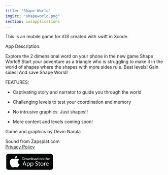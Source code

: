 ```yaml
---
title: "Shape World"
imgSrc: "shapeworld.png"
section: iosapplications
---
```

This is an mobile game for iOS created with swift in Xcode.

App Description:

Explore the 2 dimensional word on your phone in the new game Shape World!! Start your adventure as a triangle who is struggling to make it in the world of shapes where the shapes with more sides rule. Beat levels! Gain sides! And save Shape World!


FEATURES:

- Captivating story and narrator to guide you through the world

- Challenging levels to test your coordination and memory

- No intrusive graphics: Just shapes!!

- More content and levels coming soon!


Game and graphics by Devin Narula

Sound from Zapsplat.com
<br/>
<a href='https://drive.google.com/file/d/1xwXjbzLh2GxrLq9Xh-gAWXAwinUwGrYW/view?usp=sharing' target='_blank'>
Privacy Policy
</a>

<a href='https://apps.apple.com/us/app/shape-world/id1515195756' target='_blank'>
<img src='https://raw.githubusercontent.com/devinnarula/portfolio-site/master/src/img/appstoredownload.png' width="150" height="50">
</a>
